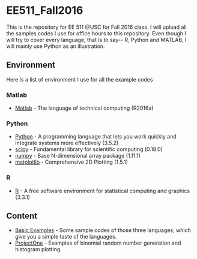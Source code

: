# EE511_Fall2016
This is the repository for EE 511 @USC for Fall 2016 class. I will upload all the samples codes I use for office hours to this repository. Even though I will try to cover every language, that is to say-- R, Python and MATLAB, I will mainly use Python as an illustration.

## Environment
Here is a list of environment I use for all the example codes

### Matlab
* [Matlab] - The language of technical computing (R2016a)

### Python
* [Python] - A programming language that lets you work quickly
and integrate systems more effectively (3.5.2)
* [scipy] - Fundamental library for scientific computing (0.18.0)
* [numpy] - Base N-dimensional array package (1.11.1)
* [matplotlib] - Comprehensive 2D Plotting (1.5.1)

### R
* [R] - A free software environment for statistical computing and graphics (3.3.1)

## Content
* [Basic Examples] - Some sample codes of those three languages, which give you a simple taste of the languages.
* [ProjectOne] - Examples of binomial random number generation and histogram plotting.

[Matlab]: <http://www.mathworks.com/>
[Python]: <https://www.python.org/>
[scipy]: <https://www.scipy.org/>
[numpy]: <https://www.scipy.org/>
[matplotlib]: <https://www.scipy.org/>
[R]: <https://www.r-project.org/>
[Basic Examples]: <https://github.com/neversakura/EE511_Fall2016/tree/master/Basic%20Examples>
[ProjectOne]: <https://github.com/neversakura/EE511_Fall2016/tree/master/ProjectOne>
